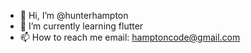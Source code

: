 - 👋 Hi, I’m @hunterhampton
- 🌱 I’m currently learning flutter
- 📫 How to reach me 
      email: hamptoncode@gmail.com

<!---
hunterhampton/hunterhampton is a ✨ special ✨ repository because its `README.md` (this file) appears on your GitHub profile.
You can click the Preview link to take a look at your changes.
--->
